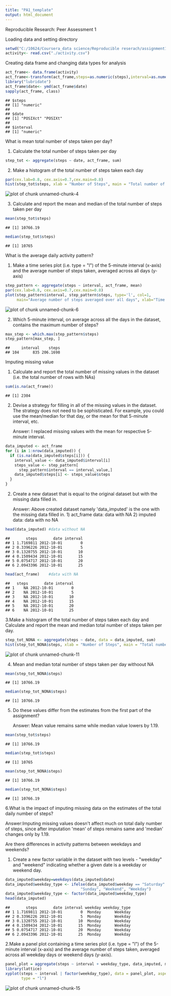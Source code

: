 ```yaml
---
title: "PA1_template"
output: html_document
---
```


Reproducible Research: Peer Assessment 1

Loading data and setting directory


```r
setwd("C:/10624/Coursera_data science/Reproducible reserach/assignment1/repdata-data-activity/RepData_PeerAssessment1")
activity<- read.csv("./activity.csv")
```


Creating data frame and changing data types for analysis


```r
act_frame<- data.frame(activity)
act_frame<-transform(act_frame,steps=as.numeric(steps),interval=as.numeric(interval))
library("lubridate")
act_frame$date<- ymd(act_frame$date)
sapply(act_frame, class)
```

```
## $steps
## [1] "numeric"
## 
## $date
## [1] "POSIXct" "POSIXt" 
## 
## $interval
## [1] "numeric"
```



What is mean total number of steps taken per day?

1. Calculate the total number of steps taken per day


```r
step_tot <- aggregate(steps ~ date, act_frame, sum)
```


2. Make a histogram of the total number of steps taken each day


```r
par(cex.lab=0.8, cex.axis=0.7,cex.main=0.8)
hist(step_tot$steps, xlab = "Number of Steps", main = "Total number of steps taken each day with missing values")
```

![plot of chunk unnamed-chunk-4](figure/unnamed-chunk-4-1.png) 


3. Calculate and report the mean and median of the total number of steps taken per day


```r
mean(step_tot$steps)
```

```
## [1] 10766.19
```

```r
median(step_tot$steps)
```

```
## [1] 10765
```


What is the average daily activity pattern?


1. Make a time series plot (i.e. type = "l") of the 5-minute interval (x-axis) and the average number     of steps taken, averaged across all days (y-axis)


```r
step_pattern <- aggregate(steps ~ interval, act_frame, mean)
par(cex.lab=0.8, cex.axis=0.7,cex.main=0.8)
plot(step_pattern$interval, step_pattern$steps, type='l', col=1, 
     main="Average number of steps averaged over all days", xlab="Time Interval", ylab="Average number of steps")
```

![plot of chunk unnamed-chunk-6](figure/unnamed-chunk-6-1.png) 



2. Which 5-minute interval, on average across all the days in the dataset, contains the maximum number    of steps?


```r
max_step <- which.max(step_pattern$steps)
step_pattern[max_step, ]
```

```
##     interval    steps
## 104      835 206.1698
```



Imputing missing value


1. Calculate and report the total number of missing values in the dataset (i.e. the total number of       rows with NAs)


```r
sum(is.na(act_frame))
```

```
## [1] 2304
```



2. Devise a strategy for filling in all of the missing values in the dataset. The strategy does not       need to be sophisticated. For example, you could use the mean/median for that day, or the mean for     that 5-minute interval, etc.

   Answer: I replaced missing values with the mean for respective 5-minute interval.


```r
data_imputed <- act_frame
for (i in 1:nrow(data_imputed)) {
  if (is.na(data_imputed$steps[i])) {
    interval_value <- data_imputed$interval[i]
    steps_value <- step_pattern[
      step_pattern$interval == interval_value,]
    data_imputed$steps[i] <- steps_value$steps
  }
}
```



2. Create a new dataset that is equal to the original dataset but with the missing data filled in.

   Answer: Above created dataset namely 'data_imputed' is the one with the missing data filled in. 
           1) act_frame data: data with NA
           2) imputed data: data with no NA


```r
head(data_imputed) #data without NA
```

```
##       steps       date interval
## 1 1.7169811 2012-10-01        0
## 2 0.3396226 2012-10-01        5
## 3 0.1320755 2012-10-01       10
## 4 0.1509434 2012-10-01       15
## 5 0.0754717 2012-10-01       20
## 6 2.0943396 2012-10-01       25
```

```r
head(act_frame)    #data with NA
```

```
##   steps       date interval
## 1    NA 2012-10-01        0
## 2    NA 2012-10-01        5
## 3    NA 2012-10-01       10
## 4    NA 2012-10-01       15
## 5    NA 2012-10-01       20
## 6    NA 2012-10-01       25
```



3.Make a histogram of the total number of steps taken each day and Calculate and report the mean and  median total number of steps taken per day. 


```r
step_tot_NONA <- aggregate(steps ~ date, data = data_imputed, sum)
hist(step_tot_NONA$steps, xlab = "Number of Steps", main = "Total number of steps taken each day without missing values")
```

![plot of chunk unnamed-chunk-11](figure/unnamed-chunk-11-1.png) 



4. Mean and median total number of steps taken per day withoout NA


```r
mean(step_tot_NONA$steps)
```

```
## [1] 10766.19
```

```r
median(step_tot_NONA$steps)   
```

```
## [1] 10766.19
```




5. Do these values differ from the estimates from the first part of the assignment? 

   Answer: Mean value remains same while median value lowers by 1.19.


```r
mean(step_tot$steps)
```

```
## [1] 10766.19
```

```r
median(step_tot$steps)
```

```
## [1] 10765
```

```r
mean(step_tot_NONA$steps)
```

```
## [1] 10766.19
```

```r
median(step_tot_NONA$steps) 
```

```
## [1] 10766.19
```



6.What is the impact of imputing missing data on the estimates of the total daily number of steps?

  Answer:Imputing missing values doesn't affect much on total daily number of steps, since after               imputation 'mean' of steps remains same and 'median' changes only by 1.19.




Are there differences in activity patterns between weekdays and weekends?


1. Create a new factor variable in the dataset with two levels - "weekday" and "weekend" indicating      whether a given date is a weekday or weekend day.
   

```r
data_imputed$weekday=weekdays(data_imputed$date)
data_imputed$weekday_type <- ifelse(data_imputed$weekday == "Saturday" | data_imputed$weekday == 
                                 "Sunday", "Weekend", "Weekday")
data_imputed$weekday_type <- factor(data_imputed$weekday_type)
head(data_imputed)
```

```
##       steps       date interval weekday weekday_type
## 1 1.7169811 2012-10-01        0  Monday      Weekday
## 2 0.3396226 2012-10-01        5  Monday      Weekday
## 3 0.1320755 2012-10-01       10  Monday      Weekday
## 4 0.1509434 2012-10-01       15  Monday      Weekday
## 5 0.0754717 2012-10-01       20  Monday      Weekday
## 6 2.0943396 2012-10-01       25  Monday      Weekday
```



2.Make a panel plot containing a time series plot (i.e. type = "l") of the 5-minute interval (x-axis)   and the average number of steps taken, averaged across all weekday days or weekend days (y-axis). 


```r
panel_plot = aggregate(steps ~ interval + weekday_type, data_imputed, mean)
library(lattice)
xyplot(steps ~ interval | factor(weekday_type), data = panel_plot, aspect = 1/2, 
       type = "l")
```

![plot of chunk unnamed-chunk-15](figure/unnamed-chunk-15-1.png) 

